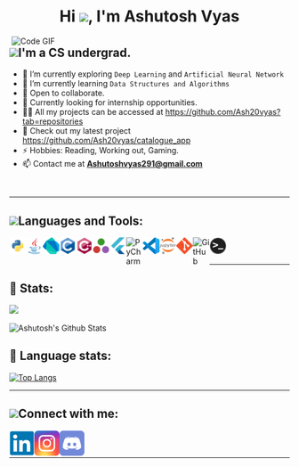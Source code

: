 <h1 align="center">Hi <img src="https://media.giphy.com/media/hvRJCLFzcasrR4ia7z/giphy.gif" width="30px">, I'm Ashutosh Vyas</h1>
<img src="https://cdn.dribbble.com/users/638428/screenshots/3641004/code2.gif" alt="Code GIF" width="500" align="right">

## <img src="https://media.giphy.com/media/mGcNjsfWAjY5AEZNw6/giphy.gif" width="45">I'm a CS undergrad.

- 🔭 I’m currently exploring `Deep Learning` and `Artificial Neural Network`
- 🌱 I’m currently learning `Data Structures and Algorithms`
- 👯 Open to collaborate.
- 💼 Currently looking for internship opportunities.
- 👨‍💻 All my projects can be accessed at https://github.com/Ash20vyas?tab=repositories
- 💪 Check out my latest project https://github.com/Ash20vyas/catalogue_app
- ⚡ Hobbies: Reading, Working out, Gaming.
- 📫 Contact me at **Ashutoshvyas291@gmail.com**
<br/>

---

## <img src="https://github.com/TheDudeThatCode/TheDudeThatCode/blob/master/Assets/Developer.gif" width="45px">Languages and Tools:

<img align="left" alt="python" width="30px" src="https://raw.githubusercontent.com/github/explore/80688e429a7d4ef2fca1e82350fe8e3517d3494d/topics/python/python.png" />
<img align="left" alt="JAVA" width="30px" height="30px" src="https://github.com/devicons/devicon/blob/master/icons/java/java-original.svg"> 
<img align="left" alt="DART" width="30px" height="30px" src="https://github.com/devicons/devicon/blob/master/icons/dart/dart-original.svg"> 
<img align="left" alt="C" width="30px" height="30px" src="https://github.com/devicons/devicon/blob/master/icons/c/c-original.svg"> 
<img align="left" alt="C++" width="30px" height="30px" src="https://github.com/devicons/devicon/blob/master/icons/cplusplus/cplusplus-original.svg">
<img align="left" alt="julia" width="30px" height="30px" src="https://github.com/devicons/devicon/blob/master/icons/julia/julia-original.svg"> 
<img align="left" alt="flutter" width="30px" height="30px" src="https://github.com/devicons/devicon/blob/master/icons/flutter/flutter-original.svg"> 
<img align="left" alt="PyCharm" width="30px" src="https://upload.wikimedia.org/wikipedia/commons/1/1d/PyCharm_Icon.svg" />
<img align="left" alt="Visual Studio Code" width="30px" src="https://raw.githubusercontent.com/github/explore/80688e429a7d4ef2fca1e82350fe8e3517d3494d/topics/visual-studio-code/visual-studio-code.png" />
<img align="left" alt="Jupyter Notebook" width="30px" src="https://github.com/devicons/devicon/blob/master/icons/jupyter/jupyter-original-wordmark.svg"/>
<img align="left" alt="Git" width="30px" src="https://github.com/devicons/devicon/blob/master/icons/git/git-original.svg" />
<img align="left" alt="GitHub" width="30px" src="https://cdn3.iconfinder.com/data/icons/popular-services-brands/512/github-512.png" />
<img align="left" alt="Terminal" width="30px" src="https://raw.githubusercontent.com/github/explore/80688e429a7d4ef2fca1e82350fe8e3517d3494d/topics/terminal/terminal.png" />


<br/>
<br/>

---

## 🎯 Stats:
[<img src="https://komarev.com/ghpvc/?username=Ash20vyas&label=Profile+Views&color=2e8b57&style=flat" />](https://github.com/Ash20vyas)

<img alt="Ashutosh's Github Stats" src="https://github-readme-stats.vercel.app/api?username=Ash20vyas&show_icons=true&count_private=true&theme=tokyonight" />



## 📝 Language stats:

[![Top Langs](https://github-readme-stats.vercel.app/api/top-langs/?username=Ash20vyas&layout=compact&theme=tokyonight&langs_count=10)](https://github.com/anuraghazra/github-readme-stats)

---
## <img src="https://media.giphy.com/media/LnQjpWaON8nhr21vNW/giphy.gif" width="45">Connect with me:


[<img align="left" alt="Ashutosh | LinkedIn" width="45px" src="https://github.com/devicons/devicon/blob/master/icons/linkedin/linkedin-original.svg" />][linkedin]
[<img align="left" alt="Ashutosh | Instagram" width="45px" src="https://github.com/edent/SuperTinyIcons/blob/master/images/svg/instagram.svg" />][instagram]
[<img align="left" alt="Ashutosh | Discord" width="45px" src="https://github.com/edent/SuperTinyIcons/blob/master/images/svg/discord.svg" />][discord]

[instagram]: https://www.instagram.com/l_0newolf/
[linkedin]: https://www.linkedin.com/in/ashutosh-vyas-8238b0180/
[discord]: https://discordapp.com/users/532831398994771969

<br/>
<br/>

---
